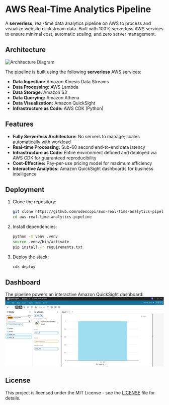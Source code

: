 # AWS Real-Time Analytics Pipeline

A **serverless**, real-time data analytics pipeline on AWS to process and visualize website clickstream data. Built with 100% serverless AWS services to ensure minimal cost, automatic scaling, and zero server management.

## Architecture

![Architecture Diagram](images/architecture.png)

The pipeline is built using the following **serverless** AWS services:
*   **Data Ingestion:** Amazon Kinesis Data Streams
*   **Data Processing:** AWS Lambda
*   **Data Storage:** Amazon S3
*   **Data Querying:** Amazon Athena
*   **Data Visualization:** Amazon QuickSight
*   **Infrastructure as Code:** AWS CDK (Python)

## Features
*   **Fully Serverless Architecture:** No servers to manage; scales automatically with workload
*   **Real-time Processing:** Sub-60 second end-to-end data latency
*   **Infrastructure as Code:** Entire environment defined and deployed via AWS CDK for guaranteed reproducibility
*   **Cost-Effective:** Pay-per-use pricing model for maximum efficiency
*   **Interactive Analytics:** Amazon QuickSight dashboards for business intelligence

## Deployment

1.  Clone the repository:
    ```bash
    git clone https://github.com/odescopi/aws-real-time-analytics-pipeline.git
    cd aws-real-time-analytics-pipeline
    ```

2.  Install dependencies:
    ```bash
    python -m venv .venv
    source .venv/bin/activate
    pip install -r requirements.txt
    ```

3.  Deploy the stack:
    ```bash
    cdk deploy
    ```

## Dashboard

The pipeline powers an interactive Amazon QuickSight dashboard:
![QuickSight Dashboard](images/quicksight-dashboard.png)

## License

This project is licensed under the MIT License - see the [LICENSE](LICENSE) file for details.

